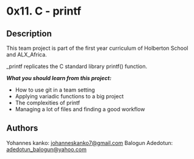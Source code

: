 # 0x11. C - printf
## Description

This team project is part of the first year curriculum of Holberton School and ALX_Africa.

_printf replicates the C standard library printf() function.


***What you should learn from this project:***

- How to use git in a team setting
- Applying variadic functions to a big project
- The complexities of printf
- Managing a lot of files and finding a good workflow


## Authors

Yohannes kanko: johanneskanko7@gmail.com
Balogun Adedotun: adedotun_balogun@yahoo.com
